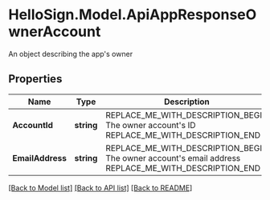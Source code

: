 # HelloSign.Model.ApiAppResponseOwnerAccount
An object describing the app's owner

## Properties

Name | Type | Description | Notes
------------ | ------------- | ------------- | -------------
**AccountId** | **string** | REPLACE_ME_WITH_DESCRIPTION_BEGIN The owner account&#39;s ID REPLACE_ME_WITH_DESCRIPTION_END | [optional] 
**EmailAddress** | **string** | REPLACE_ME_WITH_DESCRIPTION_BEGIN The owner account&#39;s email address REPLACE_ME_WITH_DESCRIPTION_END | [optional] 

[[Back to Model list]](../README.md#documentation-for-models) [[Back to API list]](../README.md#documentation-for-api-endpoints) [[Back to README]](../README.md)

